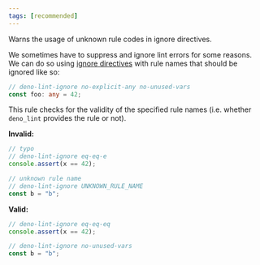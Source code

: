 ```yaml
---
tags: [recommended]
---
```


Warns the usage of unknown rule codes in ignore directives.

We sometimes have to suppress and ignore lint errors for some reasons. We can do
so using [ignore directives](/go/lint-ignore/) with rule names that should be
ignored like so:

```typescript
// deno-lint-ignore no-explicit-any no-unused-vars
const foo: any = 42;
```

This rule checks for the validity of the specified rule names (i.e. whether
`deno_lint` provides the rule or not).

**Invalid:**

```typescript
// typo
// deno-lint-ignore eq-eq-e
console.assert(x == 42);

// unknown rule name
// deno-lint-ignore UNKNOWN_RULE_NAME
const b = "b";
```

**Valid:**

```typescript
// deno-lint-ignore eq-eq-eq
console.assert(x == 42);

// deno-lint-ignore no-unused-vars
const b = "b";
```
